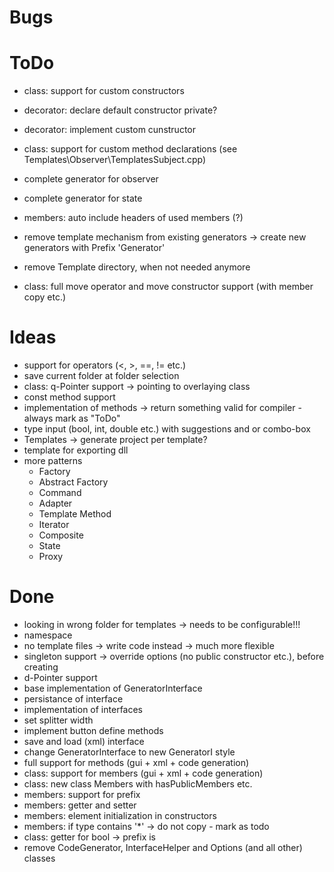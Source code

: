 ﻿# Bugs

# ToDo
* class: support for custom constructors
* decorator: declare default constructor private?
* decorator: implement custom cunstructor

* class: support for custom method declarations (see Templates\Observer\TemplatesSubject.cpp)
* complete generator for observer
* complete generator for state

* members: auto include headers of used members (?)
* remove template mechanism from existing generators -> create new generators with Prefix 'Generator'
* remove Template directory, when not needed anymore
* class: full move operator and move constructor support (with member copy etc.)

# Ideas
* support for operators (<, >, ==, != etc.)
* save current folder at folder selection
* class: q-Pointer support -> pointing to overlaying class
* const method support
* implementation of  methods -> return something valid for compiler - always mark as "ToDo"
* type input (bool, int, double etc.) with suggestions and or combo-box
* Templates -> generate project per template?
* template for exporting dll
* more patterns
  * Factory
  * Abstract Factory
  * Command
  * Adapter
  * Template Method
  * Iterator
  * Composite
  * State
  * Proxy

# Done
* looking in wrong folder for templates -> needs to be configurable!!!
* namespace
* no template files -> write code instead -> much more flexible
* singleton support -> override options (no public constructor etc.), before creating
* d-Pointer support
* base implementation of GeneratorInterface
* persistance of interface
* implementation of interfaces
* set splitter width
* implement button define methods
* save and load (xml) interface
* change GeneratorInterface to new GeneratorI style
* full support for methods (gui + xml + code generation)
* class: support for members (gui + xml + code generation)
* class: new class Members with hasPublicMembers etc.
* members: support for prefix
* members: getter and setter
* members: element initialization in constructors
* members: if type contains '*' -> do not copy - mark as todo
* class: getter for bool -> prefix is
* remove CodeGenerator, InterfaceHelper and Options (and all other) classes
